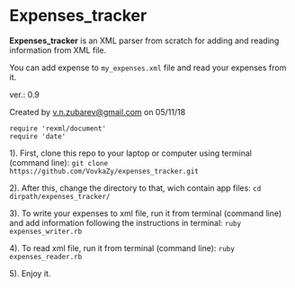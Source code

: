 # Expenses_tracker

__Expenses_tracker__ is an XML parser from scratch for adding and reading information from XML file. 

You can add expense to `my_expenses.xml` file and read your expenses from it.

ver.: 0.9

Created by v.n.zubarev@gmail.com on 05/11/18

```
require 'rexml/document' 
require 'date'    

```

1). First, clone this repo to your laptop or computer using terminal (command line): 
`git clone https://github.com/VovkaZy/expenses_tracker.git`

2). After this, change the directory to that, wich contain app files: 
`cd dirpath/expenses_tracker/`

3). To write your expenses to xml file, run it from terminal (command line) and add information following the instructions in terminal: 
`ruby expenses_writer.rb`

4). To read xml file, run it from terminal (command line): 
`ruby expenses_reader.rb`

5). Enjoy it.

